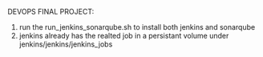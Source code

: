 DEVOPS FINAL PROJECT:

1) run the run_jenkins_sonarqube.sh to install both jenkins and sonarqube
2) jenkins already has the realted job in a persistant volume under jenkins/jenkins/jenkins_jobs
